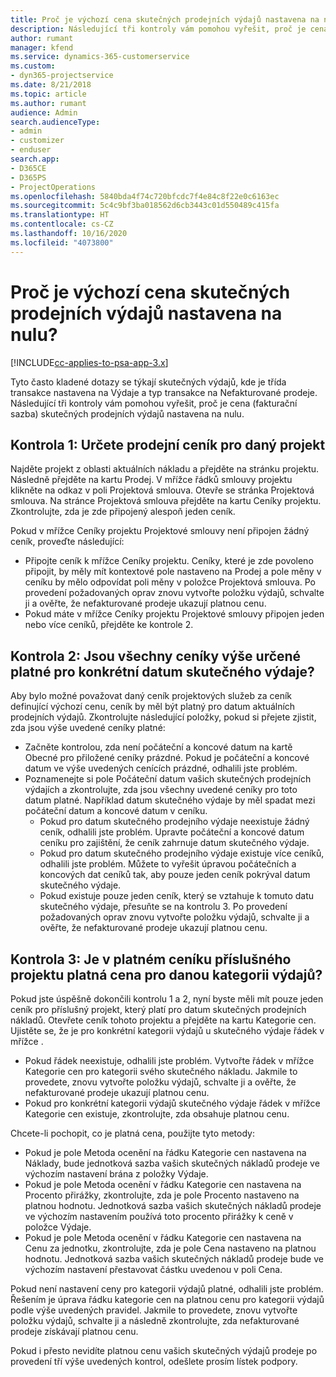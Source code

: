 ```yaml
---
title: Proč je výchozí cena skutečných prodejních výdajů nastavena na nulu?
description: Následující tři kontroly vám pomohou vyřešit, proč je cena skutečných prodejních výdajů nastavena na nulu.
author: rumant
manager: kfend
ms.service: dynamics-365-customerservice
ms.custom:
- dyn365-projectservice
ms.date: 8/21/2018
ms.topic: article
ms.author: rumant
audience: Admin
search.audienceType:
- admin
- customizer
- enduser
search.app:
- D365CE
- D365PS
- ProjectOperations
ms.openlocfilehash: 5840bda4f74c720bfcdc7f4e84c8f22e0c6163ec
ms.sourcegitcommit: 5c4c9bf3ba018562d6cb3443c01d550489c415fa
ms.translationtype: HT
ms.contentlocale: cs-CZ
ms.lasthandoff: 10/16/2020
ms.locfileid: "4073800"
---
```

# <a name="why-is-the-price-defaulting-to-zero-on-expense-sales-actuals"></a>Proč je výchozí cena skutečných prodejních výdajů nastavena na nulu?

[!INCLUDE[cc-applies-to-psa-app-3.x](../includes/cc-applies-to-psa-app-3x.md)]

Tyto často kladené dotazy se týkají skutečných výdajů, kde je třída transakce nastavena na Výdaje a typ transakce na Nefakturované prodeje. Následující tři kontroly vám pomohou vyřešit, proč je cena (fakturační sazba) skutečných prodejních výdajů nastavena na nulu.

## <a name="check-1-identify-the-sales-price-list-for-project"></a>Kontrola 1: Určete prodejní ceník pro daný projekt

Najděte projekt z oblasti aktuálních nákladu a přejděte na stránku projektu. Následně přejděte na kartu Prodej. V mřížce řádků smlouvy projektu klikněte na odkaz v poli Projektová smlouva. Otevře se stránka Projektová smlouva. Na stránce Projektová smlouva přejděte na kartu Ceníky projektu. Zkontrolujte, zda je zde připojený alespoň jeden ceník.

Pokud v mřížce Ceníky projektu Projektové smlouvy není připojen žádný ceník, proveďte následující:

- Připojte ceník k mřížce Ceníky projektu. Ceníky, které je zde povoleno připojit, by měly mít kontextové pole nastaveno na Prodej a pole měny v ceníku by mělo odpovídat poli měny v položce Projektová smlouva. Po provedení požadovaných oprav znovu vytvořte položku výdajů, schvalte ji a ověřte, že nefakturované prodeje ukazují platnou cenu.
- Pokud máte v mřížce Ceníky projektu Projektové smlouvy připojen jeden nebo více ceníků, přejděte ke kontrole 2.

## <a name="check-2-are-any-of-the-price-lists-identified-above-valid-for-the-specific-date-of-the-expense-actual"></a>Kontrola 2: Jsou všechny ceníky výše určené platné pro konkrétní datum skutečného výdaje?

Aby bylo možné považovat daný ceník projektových služeb za ceník definující výchozí cenu, ceník by měl být platný pro datum aktuálních prodejních výdajů. Zkontrolujte následující položky, pokud si přejete zjistit, zda jsou výše uvedené ceníky platné:

- Začněte kontrolou, zda není počáteční a koncové datum na kartě Obecné pro přiložené ceníky prázdné. Pokud je počáteční a koncové datum ve výše uvedených cenících prázdné, odhalili jste problém. 
- Poznamenejte si pole Počáteční datum vašich skutečných prodejních výdajích a zkontrolujte, zda jsou všechny uvedené ceníky pro toto datum platné. Například datum skutečného výdaje by měl spadat mezi počáteční datum a koncové datum v ceníku. 
    - Pokud pro datum skutečného prodejního výdaje neexistuje žádný ceník, odhalili jste problém. Upravte počáteční a koncové datum ceníku pro zajištění, že ceník zahrnuje datum skutečného výdaje. 
    - Pokud pro datum skutečného prodejního výdaje existuje více ceníků, odhalili jste problém. Můžete to vyřešit úpravou počátečních a koncových dat ceníků tak, aby pouze jeden ceník pokrýval datum skutečného výdaje. 
    - Pokud existuje pouze jeden ceník, který se vztahuje k tomuto datu skutečného výdaje, přesuňte se na kontrolu 3.
Po provedení požadovaných oprav znovu vytvořte položku výdajů, schvalte ji a ověřte, že nefakturované prodeje ukazují platnou cenu.

## <a name="check-3-is-there-a-valid-price-for-the-expense-category-in-the-applicable-project-price-list"></a>Kontrola 3: Je v platném ceníku příslušného projektu platná cena pro danou kategorii výdajů? 

Pokud jste úspěšně dokončili kontrolu 1 a 2, nyní byste měli mít pouze jeden ceník pro příslušný projekt, který platí pro datum skutečných prodejních nákladů. Otevřete ceník tohoto projektu a přejděte na kartu Kategorie cen. Ujistěte se, že je pro konkrétní kategorii výdajů u skutečného výdaje řádek v mřížce .
 
- Pokud řádek neexistuje, odhalili jste problém. Vytvořte řádek v mřížce Kategorie cen pro kategorii svého skutečného nákladu. Jakmile to provedete, znovu vytvořte položku výdajů, schvalte ji a ověřte, že nefakturované prodeje ukazují platnou cenu. 
- Pokud pro konkrétní kategorii výdajů skutečného výdaje řádek v mřížce Kategorie cen existuje, zkontrolujte, zda obsahuje platnou cenu.

Chcete-li pochopit, co je platná cena, použijte tyto metody:

- Pokud je pole Metoda ocenění na řádku Kategorie cen nastavena na Náklady, bude jednotková sazba vašich skutečných nákladů prodeje ve výchozím nastavení brána z položky Výdaje.
- Pokud je pole Metoda ocenění v řádku Kategorie cen nastavena na Procento přirážky, zkontrolujte, zda je pole Procento nastaveno na platnou hodnotu. Jednotková sazba vašich skutečných nákladů prodeje ve výchozím nastavením používá toto procento přirážky k ceně v položce Výdaje.
- Pokud je pole Metoda ocenění v řádku Kategorie cen nastavena na Cenu za jednotku, zkontrolujte, zda je pole Cena nastaveno na platnou hodnotu. Jednotková sazba vašich skutečných nákladů prodeje bude ve výchozím nastavení přestavovat částku uvedenou v poli Cena.

Pokud není nastavení ceny pro kategorii výdajů platné, odhalili jste problém. Řešením je úprava řádku kategorie cen na platnou cenu pro kategorii výdajů podle výše uvedených pravidel. Jakmile to provedete, znovu vytvořte položku výdajů, schvalte ji a následně zkontrolujte, zda nefakturované prodeje získávají platnou cenu.

Pokud i přesto nevidíte platnou cenu vašich skutečných výdajů prodeje po provedení tří výše uvedených kontrol, odešlete prosím lístek podpory.


